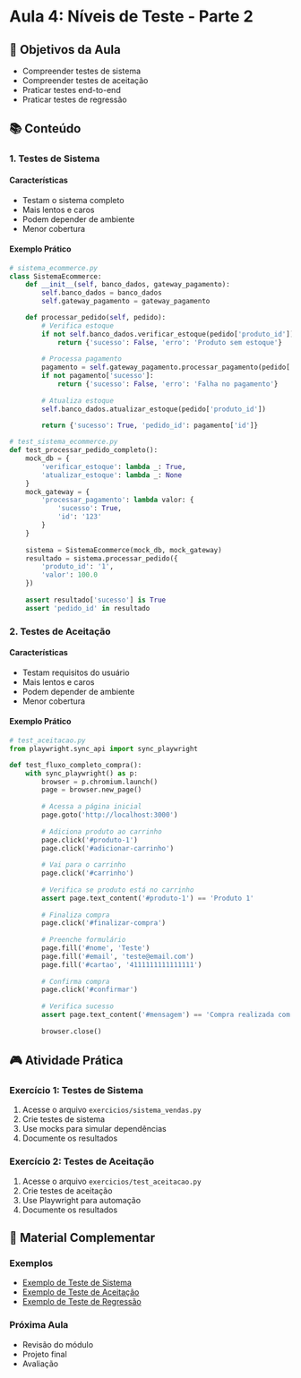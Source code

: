 # Aula 4: Níveis de Teste - Parte 2

## 🎯 Objetivos da Aula
- Compreender testes de sistema
- Compreender testes de aceitação
- Praticar testes end-to-end
- Praticar testes de regressão

## 📚 Conteúdo

### 1. Testes de Sistema

#### Características
- Testam o sistema completo
- Mais lentos e caros
- Podem depender de ambiente
- Menor cobertura

#### Exemplo Prático
```python
# sistema_ecommerce.py
class SistemaEcommerce:
    def __init__(self, banco_dados, gateway_pagamento):
        self.banco_dados = banco_dados
        self.gateway_pagamento = gateway_pagamento

    def processar_pedido(self, pedido):
        # Verifica estoque
        if not self.banco_dados.verificar_estoque(pedido['produto_id']):
            return {'sucesso': False, 'erro': 'Produto sem estoque'}
        
        # Processa pagamento
        pagamento = self.gateway_pagamento.processar_pagamento(pedido['valor'])
        if not pagamento['sucesso']:
            return {'sucesso': False, 'erro': 'Falha no pagamento'}
        
        # Atualiza estoque
        self.banco_dados.atualizar_estoque(pedido['produto_id'])
        
        return {'sucesso': True, 'pedido_id': pagamento['id']}

# test_sistema_ecommerce.py
def test_processar_pedido_completo():
    mock_db = {
        'verificar_estoque': lambda _: True,
        'atualizar_estoque': lambda _: None
    }
    mock_gateway = {
        'processar_pagamento': lambda valor: {
            'sucesso': True,
            'id': '123'
        }
    }
    
    sistema = SistemaEcommerce(mock_db, mock_gateway)
    resultado = sistema.processar_pedido({
        'produto_id': '1',
        'valor': 100.0
    })
    
    assert resultado['sucesso'] is True
    assert 'pedido_id' in resultado
```

### 2. Testes de Aceitação

#### Características
- Testam requisitos do usuário
- Mais lentos e caros
- Podem depender de ambiente
- Menor cobertura

#### Exemplo Prático
```python
# test_aceitacao.py
from playwright.sync_api import sync_playwright

def test_fluxo_completo_compra():
    with sync_playwright() as p:
        browser = p.chromium.launch()
        page = browser.new_page()
        
        # Acessa a página inicial
        page.goto('http://localhost:3000')
        
        # Adiciona produto ao carrinho
        page.click('#produto-1')
        page.click('#adicionar-carrinho')
        
        # Vai para o carrinho
        page.click('#carrinho')
        
        # Verifica se produto está no carrinho
        assert page.text_content('#produto-1') == 'Produto 1'
        
        # Finaliza compra
        page.click('#finalizar-compra')
        
        # Preenche formulário
        page.fill('#nome', 'Teste')
        page.fill('#email', 'teste@email.com')
        page.fill('#cartao', '4111111111111111')
        
        # Confirma compra
        page.click('#confirmar')
        
        # Verifica sucesso
        assert page.text_content('#mensagem') == 'Compra realizada com sucesso!'
        
        browser.close()
```

## 🎮 Atividade Prática

### Exercício 1: Testes de Sistema
1. Acesse o arquivo `exercicios/sistema_vendas.py`
2. Crie testes de sistema
3. Use mocks para simular dependências
4. Documente os resultados

### Exercício 2: Testes de Aceitação
1. Acesse o arquivo `exercicios/test_aceitacao.py`
2. Crie testes de aceitação
3. Use Playwright para automação
4. Documente os resultados

## 📝 Material Complementar

### Exemplos
- [Exemplo de Teste de Sistema](exemplos/teste_sistema.md)
- [Exemplo de Teste de Aceitação](exemplos/teste_aceitacao.md)
- [Exemplo de Teste de Regressão](exemplos/teste_regressao.md)

### Próxima Aula
- Revisão do módulo
- Projeto final
- Avaliação 